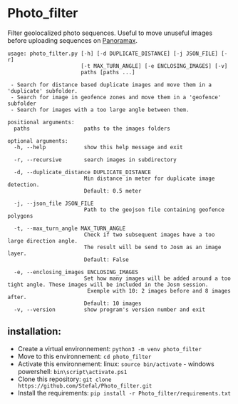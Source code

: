 # Photo_filter

Filter geolocalized photo sequences. Useful to move unuseful images before uploading sequences on [Panoramax](https://panoramax.fr/).
```
usage: photo_filter.py [-h] [-d DUPLICATE_DISTANCE] [-j JSON_FILE] [-r]
                       [-t MAX_TURN_ANGLE] [-e ENCLOSING_IMAGES] [-v]
                       paths [paths ...]

 - Search for distance based duplicate images and move them in a 'duplicate' subfolder.
 - Search for image in geofence zones and move them in a 'geofence' subfolder
 - Search for images with a too large angle between them.

positional arguments:
  paths                 paths to the images folders

optional arguments:
  -h, --help            show this help message and exit
  
  -r, --recursive       search images in subdirectory
  
  -d, --duplicate_distance DUPLICATE_DISTANCE
                        Min distance in meter for duplicate image detection.
                        Default: 0.5 meter
  
  -j, --json_file JSON_FILE
                        Path to the geojson file containing geofence polygons
 
  -t, --max_turn_angle MAX_TURN_ANGLE
                        Check if two subsequent images have a too large direction angle.
                        The result will be send to Josm as an image layer.
                        Default: False
  
  -e, --enclosing_images ENCLOSING_IMAGES
                        Set how many images will be added around a too tight angle. These images will be included in the Josm session.
                         Exemple with 10: 2 images before and 8 images after.
                        Default: 10 images
  -v, --version         show program's version number and exit
```
## installation:

+ Create a virtual environnement: `python3 -m venv photo_filter`
+ Move to this environnement: `cd photo_filter`
+ Activate this environnement: linux: `source bin/activate` - windows powershell:  `bin\script\activate.ps1`
+ Clone this repository: `git clone https://github.com/Stefal/Photo_filter.git`
+ Install the requirements: `pip install -r Photo_filter/requirements.txt`